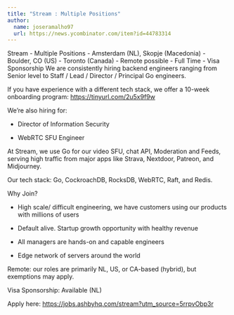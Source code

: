 ```yaml
---
title: "Stream : Multiple Positions"
author:
  name: joseramalho97
  url: https://news.ycombinator.com/item?id=44783314
---
```

Stream - Multiple Positions - Amsterdam (NL), Skopje (Macedonia) - Boulder, CO (US) - Toronto (Canada) - Remote possible - Full Time - Visa Sponsorship
We are consistently hiring backend engineers ranging from Senior level to Staff &#x2F; Lead &#x2F; Director &#x2F; Principal Go engineers.

If you have experience with a different tech stack, we offer a 10-week onboarding program: <a href="https:&#x2F;&#x2F;tinyurl.com&#x2F;2u5x9f9w" rel="nofollow">https:&#x2F;&#x2F;tinyurl.com&#x2F;2u5x9f9w</a>

We’re also hiring for:

* Director of Information Security

* WebRTC SFU Engineer

At Stream, we use Go for our video SFU, chat API, Moderation and Feeds, serving high traffic from major apps like Strava, Nextdoor, Patreon, and Midjourney.

Our tech stack: Go, CockroachDB, RocksDB, WebRTC, Raft, and Redis.

Why Join?

* High scale&#x2F; difficult engineering, we have customers using our products with millions of users

* Default alive. Startup growth opportunity with healthy revenue

* All managers are hands-on and capable engineers

* Edge network of servers around the world

Remote: our roles are primarily NL, US, or CA-based (hybrid), but exemptions may apply.

Visa Sponsorship: Available (NL)

Apply here: <a href="https:&#x2F;&#x2F;jobs.ashbyhq.com&#x2F;stream?utm_source=5rrpvObp3r" rel="nofollow">https:&#x2F;&#x2F;jobs.ashbyhq.com&#x2F;stream?utm_source=5rrpvObp3r</a>
<JobApplication />
